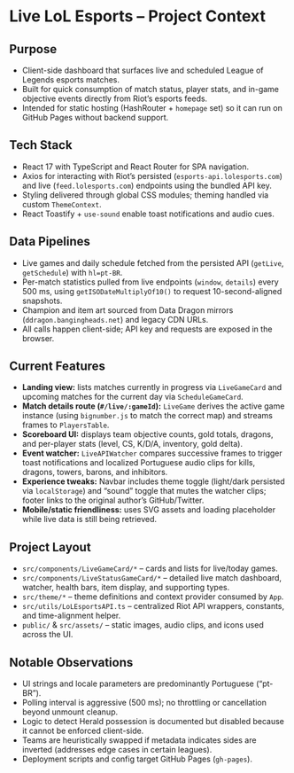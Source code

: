 # Live LoL Esports – Project Context

## Purpose
- Client-side dashboard that surfaces live and scheduled League of Legends esports matches.
- Built for quick consumption of match status, player stats, and in-game objective events directly from Riot’s esports feeds.
- Intended for static hosting (HashRouter + `homepage` set) so it can run on GitHub Pages without backend support.

## Tech Stack
- React 17 with TypeScript and React Router for SPA navigation.
- Axios for interacting with Riot’s persisted (`esports-api.lolesports.com`) and live (`feed.lolesports.com`) endpoints using the bundled API key.
- Styling delivered through global CSS modules; theming handled via custom `ThemeContext`.
- React Toastify + `use-sound` enable toast notifications and audio cues.

## Data Pipelines
- Live games and daily schedule fetched from the persisted API (`getLive`, `getSchedule`) with `hl=pt-BR`.
- Per-match statistics pulled from live endpoints (`window`, `details`) every 500 ms, using `getISODateMultiplyOf10()` to request 10-second-aligned snapshots.
- Champion and item art sourced from Data Dragon mirrors (`ddragon.bangingheads.net`) and legacy CDN URLs.
- All calls happen client-side; API key and requests are exposed in the browser.

## Current Features
- **Landing view:** lists matches currently in progress via `LiveGameCard` and upcoming matches for the current day via `ScheduleGameCard`.
- **Match details route (`#/live/:gameId`):** `LiveGame` derives the active game instance (using `bignumber.js` to match the correct map) and streams frames to `PlayersTable`.
- **Scoreboard UI:** displays team objective counts, gold totals, dragons, and per-player stats (level, CS, K/D/A, inventory, gold delta).
- **Event watcher:** `LiveAPIWatcher` compares successive frames to trigger toast notifications and localized Portuguese audio clips for kills, dragons, towers, barons, and inhibitors.
- **Experience tweaks:** Navbar includes theme toggle (light/dark persisted via `localStorage`) and “sound” toggle that mutes the watcher clips; footer links to the original author’s GitHub/Twitter.
- **Mobile/static friendliness:** uses SVG assets and loading placeholder while live data is still being retrieved.

## Project Layout
- `src/components/LiveGameCard/*` – cards and lists for live/today games.
- `src/components/LiveStatusGameCard/*` – detailed live match dashboard, watcher, health bars, item display, and supporting types.
- `src/theme/*` – theme definitions and context provider consumed by `App`.
- `src/utils/LoLEsportsAPI.ts` – centralized Riot API wrappers, constants, and time-alignment helper.
- `public/` & `src/assets/` – static images, audio clips, and icons used across the UI.

## Notable Observations
- UI strings and locale parameters are predominantly Portuguese (“pt-BR”).
- Polling interval is aggressive (500 ms); no throttling or cancellation beyond unmount cleanup.
- Logic to detect Herald possession is documented but disabled because it cannot be enforced client-side.
- Teams are heuristically swapped if metadata indicates sides are inverted (addresses edge cases in certain leagues).
- Deployment scripts and config target GitHub Pages (`gh-pages`).
